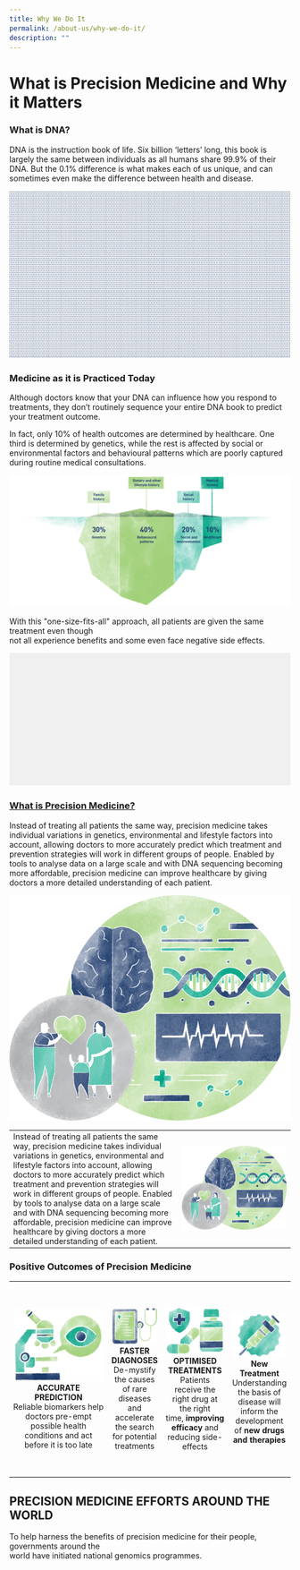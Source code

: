 ```yaml
---
title: Why We Do It
permalink: /about-us/why-we-do-it/
description: ""
---
```

What is Precision Medicine and Why it Matters
===============================================

### What is DNA?

DNA is the instruction book of life. Six billion ‘letters’ long, this book is largely the same between individuals as all humans share 99.9% of their DNA. But the 0.1% difference is what makes each of us unique, and can sometimes even make the difference between health and disease.

![](/images/About%20Us/dna%20zoom.gif)

### Medicine as it is Practiced Today

Although doctors know that your DNA can influence how you respond to treatments, they don’t routinely sequence your entire DNA book to predict your treatment outcome.

In fact, only 10% of health outcomes are determined by healthcare. One third is determined by genetics, while the rest is affected by social or environmental factors and behavioural patterns which are poorly captured during routine medical consultations.

![](/images/About%20Us/iceberg.png)

With this "one-size-fits-all" approach, all patients are given the same treatment even though  
not all experience benefits and some even face negative side effects.

![](/images/About%20Us/patients_1.gif)

### [What is Precision Medicine?](https://www.npm.sg/research/research-highlights/)

Instead of treating all patients the same way, precision medicine takes individual variations in genetics, environmental and lifestyle factors into account, allowing doctors to more accurately predict which treatment and prevention strategies will work in different groups of people. Enabled by tools to analyse data on a large scale and with DNA sequencing becoming more affordable, precision medicine can improve healthcare by giving doctors a more detailed understanding of each patient.

![](/images/About%20Us/homepage-what-is-the-precision-section.png)

<table>
	<tbody>
		<tr>
			<td width="60%">
Instead of treating all patients the same way, precision medicine takes individual variations in genetics, environmental and lifestyle factors into account, allowing doctors to more accurately predict which treatment and prevention strategies will work in different groups of people. Enabled by tools to analyse data on a large scale and with DNA sequencing becoming more affordable, precision medicine can improve healthcare by giving doctors a more detailed understanding of each patient. 
			</td>
			<td><img src="/images/About%20Us/homepage-what-is-the-precision-section.png">
			</td>
		</tr>
	</tbody>
	</table>

### Positive Outcomes of Precision Medicine

<table>
	<tbody>
		<tr height="350">
			<td width="25%">
				<img src="/images/About%20Us/po-1-image.jpg">
				<div align="center"><b>ACCURATE PREDICTION</b></div>
				<div align="center">Reliable&nbsp;biomarkers&nbsp;help doctors pre-empt possible health conditions and act before it is too late</div>
			</td>
			<td width="25%">
									<img src="/images/About%20Us/po-2-image.jpg">
					<div align="center"><b> FASTER DIAGNOSES</b></div>
				<div align="center">De-mystify the causes of rare diseases and accelerate the search for potential treatments</div>
			</td>
			<td width="25%">
				<img src="/images/About%20Us/po-3-image.jpg">
				<div align="center"><b>OPTIMISED TREATMENTS</b></div>
				<div align="center">Patients receive the right drug at the right time,&nbsp;<b>improving efficacy</b>&nbsp;and reducing side-effects</div>
			</td>
			<td width="25%">
				<img src="/images/About%20Us/po-4-image.jpg">
				<div align="center"><b>New Treatment</b></div>
				<div align="center">Understanding the basis of disease will inform the development of&nbsp;<b>new drugs and therapies</b></div>
			</td>
		</tr>
	</tbody>
</table>

PRECISION MEDICINE EFFORTS AROUND THE WORLD
---------------------------------------------

To help harness the benefits of precision medicine for their people, governments around the  
world have initiated national genomics programmes.